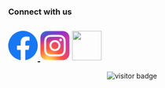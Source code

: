 ### Connect with us 

<a href="https://www.facebook.com/officialcryticminds"><img src="https://raw.githubusercontent.com/crypticminds/crypticminds/master/fb_badge.png" width="60" height="60" /> </a><a href="https://www.instagram.com/crypticmindsofficial"><img src="https://raw.githubusercontent.com/crypticminds/crypticminds/master/insta_badge.png" width="60" height="60" /></a>
<a href="https://www.youtube.com/channel/UCnAJXJeEA4ok6br38uknhMA?view_as=subscriber"><img src="https://cdn.iconscout.com/icon/free/png-256/youtube-85-226402.png" width="60" height="60" /></a>
--


<p  align="center">
<img src="https://visitor-badge.laobi.icu/badge?page_id=crypticminds.crypticminds" alt="visitor badge"/>       
</p>





<!--
**crypticminds/crypticminds** is a ✨ _special_ ✨ repository because its `README.md` (this file) appears on your GitHub profile.

Here are some ideas to get you started:

- 🔭 I’m currently working on ...
- 🌱 I’m currently learning ...
- 👯 I’m looking to collaborate on ...
- 🤔 I’m looking for help with ...
- 💬 Ask me about ...
- 📫 How to reach me: ...
- 😄 Pronouns: ...
- ⚡ Fun fact: ...
-->
